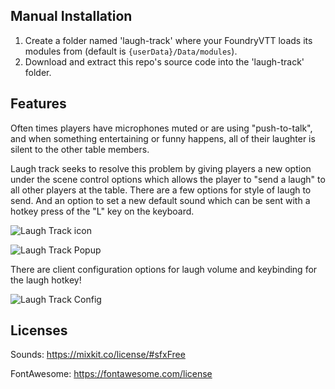 ## Manual Installation
1. Create a folder named 'laugh-track' where your FoundryVTT loads its modules from (default is `{userData}/Data/modules`).
2. Download and extract this repo's source code into the 'laugh-track' folder.

## Features
Often times players have microphones muted or are using "push-to-talk", and when something entertaining or funny happens, all of their laughter is silent to the other table members. 

Laugh track seeks to resolve this problem by giving players a new option under the scene control options which allows the player to "send a laugh" to all other players at the table. There are a few options for style of laugh to send. And an option to set a new default sound which can be sent with a hotkey press of the "L" key on the keyboard.

![Laugh Track icon](https://cdn.discordapp.com/attachments/996243904552763513/1211314882268364880/icon.PNG?ex=65edbfe5&is=65db4ae5&hm=9be7ac7770e00bf809d6dd5676d6583aed111ca49cf3c32e9b4accb424a2b2d7&)

![Laugh Track Popup](https://cdn.discordapp.com/attachments/996243904552763513/1211314050429091870/popup.PNG?ex=65edbf1e&is=65db4a1e&hm=13d077c62f479b0e4a357a661d755a28a6165159208acc662fe0e79edcdfe622&)

There are client configuration options for laugh volume and keybinding for the laugh hotkey!

![Laugh Track Config](https://cdn.discordapp.com/attachments/996243904552763513/1211314332940378172/options.PNG?ex=65edbf62&is=65db4a62&hm=c53d55cb3ec8c3386189531f7bb34c89876d4f1af2171ba6a70bfa181d0ad1c5&)


## Licenses
Sounds: https://mixkit.co/license/#sfxFree

FontAwesome: https://fontawesome.com/license